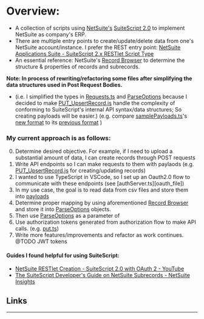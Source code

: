 # Overview:
- A collection of scripts using [NetSuite's][netsuite_home] [SuiteScript 2.0][suitescript_docs] to implement NetSuite as company's ERP.
- There are multiple entry points to create/update/delete data from one's NetSuite account/instance. I prefer the REST entry point: [NetSuite Applications Suite - SuiteScript 2.x RESTlet Script Type][restlet_docs]
- An essential reference: NetSuite's [Record Browser][record_browser] to determine the structure & properties of records and subrecords.

**Note: In process of rewriting/refactoring some files after simplifying the data structures used in Post Request Bodies.** 
- (i.e. I simplified the types in [Requests.ts][requests_file] and [ParseOptions][parse_options_file] because I decided to make [PUT_UpsertRecord.js][upsert_file] handle the complexity of conforming to SuiteScript's internal API syntax/data structures; So creating payloads will be easier.) (e.g. compare [samplePayloads.ts][sample_payloads_file]'s [new format][new_put_options_image] to its [previous format][old_put_options_image] )

### My current approach is as follows:
0. Determine desired objective. For example, if I need to upload a substantial amount of data, I can create records through POST requests 
1. Write API endpoints so I can make requests to them with paylaods (e.g. [PUT_UpsertRecord.js][upsert_file] for creating/updating records)
2. I wanted to use TypeScript in VSCode, so I set up an Oauth2.0 flow to communicate with these endpoints (see [authServer.ts][oauth_file])
3. In my use case, the goal is to read data from csv files and store them into [payloads][sample_payloads_file]
4. Determine proper mapping by using aforementioned [Record Browser][record_browser] and store it into [ParseOptions][parse_options_file] objects.
5. Then use [ParseOptions][parse_options_file] as a parameter of 
6. Use authorization tokens generated from authorization flow to make API calls. (e.g. [put.ts][put_file])
7. Write more features/improvements and refactor as work continues. @TODO JWT tokens

#### Guides I found helpful for using SuiteScript: 
- [NetSuite RESTlet Creation - SuiteScript 2.0 with OAuth 2 - YouTube][oauth_video]
- [The SuiteScript Developer's Guide on NetSuite Subrecords - NetSuite Insights][subrecord_guide]

## Links
-----
[netsuite_home]: https://www.netsuite.com/portal/home.shtml
[suitescript_docs]: https://docs.oracle.com/en/cloud/saas/netsuite/ns-online-help/article_4140956840.html
[restlet_docs]: https://docs.oracle.com/en/cloud/saas/netsuite/ns-online-help/section_4387799403.html
[record_browser]: https://system.netsuite.com/help/helpcenter/en_US/srbrowser/Browser2024_2/script/record/account.html
[requests_file]: https://github.com/AndrewGarwood/NetSuite/blob/master/SuiteCloud/src/utils/api/types/Requests.ts
[parse_options_file]: https://github.com/AndrewGarwood/NetSuite/blob/master/SuiteCloud/src/utils/io/types/ParseOptions.ts
[upsert_file]: https://github.com/AndrewGarwood/NetSuite/blob/master/SuiteCloud/src/FileCabinet/SuiteScripts/REST/PUT/PUT_UpsertRecord.js
[ouath_file]: https://github.com/AndrewGarwood/NetSuite/blob/master/SuiteCloud/src/server/authServer.ts
[sample_payloads_file]: https://github.com/AndrewGarwood/NetSuite/blob/master/SuiteCloud/src/utils/api/samplePayloads.ts
[put_file]: https://github.com/AndrewGarwood/NetSuite/blob/master/SuiteCloud/src/utils/api/put.ts
[oauth_video]: https://www.youtube.com/watch?v=MAOMQp5dh0U
[subrecord_guide]: https://netsuite.smash-ict.com/suitescript-developers-guide-on-netsuite-subrecords-part-1/
[new_put_options_image]: ./images/New_PostRecordOptions.png
[old_put_options_image]: ./images/Old_PostRecordOptions.png